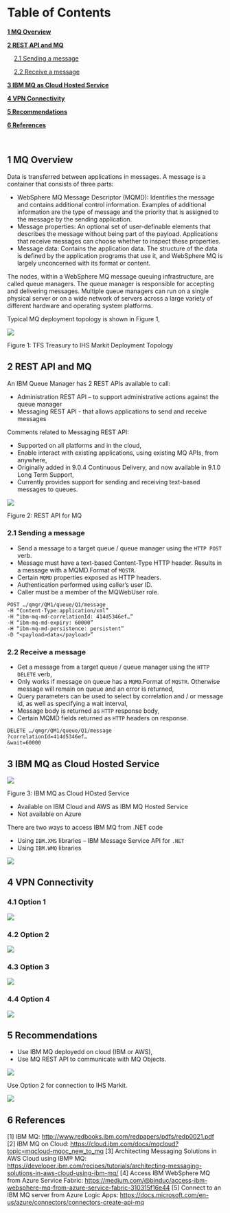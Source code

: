 # Table of Contents

[<b>1 MQ Overview</b>](#1-mq-overview)

[<b>2 REST API and MQ</b>](#2-rest-and-api-mq)

&nbsp;&nbsp;&nbsp;&nbsp;[2.1 Sending a message](#21-sending-a-message)

&nbsp;&nbsp;&nbsp;&nbsp;[2.2 Receive a message](#22-receive-a-message)

[<b>3 IBM MQ as Cloud Hosted Service</b>](#3-ibm-mq-as-cloud-hosted-service)

[<b>4 VPN Connectivity</b>](#4-vpn-connectivity)

[<b>5 Recommendations</b>](#5-recommendations)

[<b>6 References</b>](#6-references)

<br/>

 
 
## 1 MQ Overview

Data is transferred between applications in messages. A message is a container that consists of three parts:

- WebSphere MQ Message Descriptor (MQMD): Identifies the message and contains additional control information. Examples of additional information are the type of message and the priority that is assigned to the message by the sending application.
- Message properties: An optional set of user-definable elements that describes the message without being part of the payload. Applications that receive messages can choose whether to inspect these properties.
- Message data: Contains the application data. The structure of the data is defined by the application programs that use it, and WebSphere MQ is largely unconcerned with its format or content.

The nodes, within a WebSphere MQ message queuing infrastructure, are called queue managers. The queue manager is responsible for accepting and delivering messages. Multiple queue managers can run on a single physical server or on a wide network of servers across a large variety of different hardware and operating system platforms.

Typical MQ deployment topology is shown in Figure 1,


![](images/mq_overview.png)

Figure 1: TFS Treasury to IHS Markit Deployment Topology

## 2 REST API and MQ

An IBM Queue Manager has 2 REST APIs available to call:
- Administration REST API – to support administrative actions against the queue manager
- Messaging REST API - that allows applications to send and receive messages

Comments related to Messaging REST API:
- Supported on all platforms and in the cloud,
- Enable interact with existing applications, using existing MQ APIs, from anywhere,
- Originally added in 9.0.4 Continuous Delivery, and now available in 9.1.0 Long Term Support,
- Currently provides support for sending and receiving text-based messages to queues.

![](images/mq_rest.png)

Figure 2: REST API for MQ

### 2.1 Sending a message
- Send a message to a target queue / queue manager using the `HTTP POST` verb.
- Message must have a text-based Content-Type HTTP header. Results in a message with a MQMD.Format of `MQSTR`.
- Certain `MQMD` properties exposed as HTTP headers.
- Authentication performed using caller’s user ID.
- Caller must be a member of the MQWebUser role.

```
POST …/qmgr/QM1/queue/Q1/message 
-H “Content-Type:application/xml”
-H “ibm-mq-md-correlationId: 414d5346ef…”
-H “ibm-mq-md-expiry: 60000”
-H “ibm-mq-md-persistence: persistent”
-D “<payload>data</payload>”
```
### 2.2 Receive a message
- Get a message from a target queue / queue manager using the `HTTP DELETE` verb,
- Only works if message on queue has a `MQMD`.Format of `MQSTR`. Otherwise message will remain on queue and an error is returned,
- Query parameters can be used to select by correlation and / or message id, as well as specifying a wait interval,
- Message body is returned as `HTTP` response body,
- Certain MQMD fields returned as `HTTP` headers on response.

```
DELETE …/qmgr/QM1/queue/Q1/message
?correlationId=414d5346ef…
&wait=60000
```

## 3 IBM MQ as Cloud Hosted Service

![](images/mq_cloud.png)

Figure 3: IBM MQ as Cloud HOsted Service

- Available on IBM Cloud and AWS as IBM MQ Hosted Service
- Not available on Azure

There are two ways to access IBM MQ from .NET code
- Using `IBM.XMS` libraries – IBM Message Service API for `.NET`
- Using `IBM.WMQ` libraries 

![](images/mq_azure.png)

## 4 VPN Connectivity

### 4.1 Option 1

![](images/option1_221.png)
 
### 4.2 Option 2

![](images/option2_222.png)

### 4.3 Option 3

![](images/option3_211.png)


### 4.4 Option 4

![](images/option4_212.png)


## 5 Recommendations

- Use IBM MQ deployedd on cloud (IBM or AWS),
- Use MQ REST API to communicate with MQ Objects.

![](images/recommendation.png)

Use Option 2 for connection to IHS Markit.

![](images/option2_222.png)

## 6 References

[1]	IBM MQ: http://www.redbooks.ibm.com/redpapers/pdfs/redp0021.pdf  
[2]	IBM MQ on Cloud: https://cloud.ibm.com/docs/mqcloud?topic=mqcloud-mqoc_new_to_mq
[3]	Architecting Messaging Solutions in AWS Cloud using IBM® MQ: https://developer.ibm.com/recipes/tutorials/architecting-messaging-solutions-in-aws-cloud-using-ibm-mq/ 
[4]	Access IBM WebSphere MQ from Azure Service Fabric: https://medium.com/@binduc/access-ibm-websphere-mq-from-azure-service-fabric-310315f16e44 
[5]	Connect to an IBM MQ server from Azure Logic Apps: https://docs.microsoft.com/en-us/azure/connectors/connectors-create-api-mq

